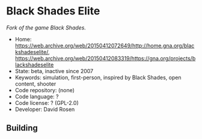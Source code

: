 # Black Shades Elite

_Fork of the game Black Shades._

- Home: https://web.archive.org/web/20150412072649/http://home.gna.org/blackshadeselite/, https://web.archive.org/web/20150412083319/https://gna.org/projects/blackshadeselite
- State: beta, inactive since 2007
- Keywords: simulation, first-person, inspired by Black Shades, open content, shooter
- Code repository: (none)
- Code language: ?
- Code license: ? (GPL-2.0)
- Developer: David Rosen

## Building
